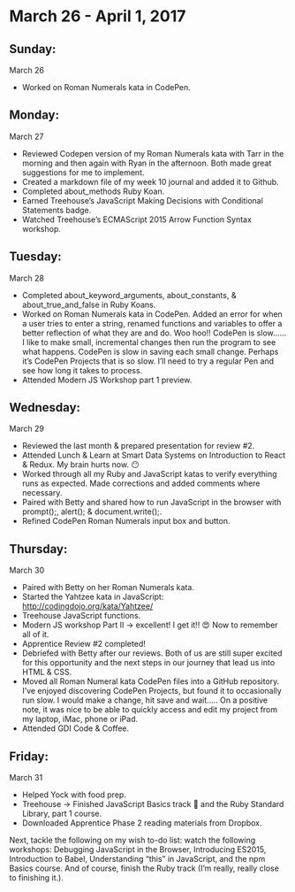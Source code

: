 March 26 - April 1, 2017
========================

Sunday:
-------
March 26
* Worked on Roman Numerals kata in CodePen.

Monday:
-------
March 27
* Reviewed Codepen version of my Roman Numerals kata with Tarr in the morning and then again with Ryan in the afternoon. Both made great suggestions for me to implement.
* Created a markdown file of my week 10 journal and added it to Github.
* Completed about_methods Ruby Koan.
* Earned Treehouse’s JavaScript Making Decisions with Conditional Statements badge.
* Watched Treehouse’s ECMAScript 2015 Arrow Function Syntax workshop.

Tuesday:
--------
March 28
* Completed about_keyword_arguments, about_constants, & about_true_and_false  in Ruby Koans.
* Worked on Roman Numerals kata in CodePen. Added an error for when a user tries to enter a string, renamed functions and variables to offer a better reflection of what they are and do. Woo hoo!! CodePen is slow…… I like to make small, incremental changes then run the program to see what happens. CodePen is slow in saving each small change. Perhaps it’s CodePen Projects that is so slow. I’ll need to try a regular Pen and see how long it takes to process.
* Attended Modern JS Workshop part 1 preview.

Wednesday:
----------
March 29
* Reviewed the last month & prepared presentation for review \#2.
* Attended Lunch & Learn at Smart Data Systems on Introduction to React & Redux. My brain hurts now. 😶
* Worked through all my Ruby and JavaScript katas to verify everything runs as expected. Made corrections and added comments where necessary.
* Paired with Betty and shared how to run JavaScript in the browser with prompt();, alert(); & document.write();.
* Refined CodePen Roman Numerals input box and button.


Thursday:
---------
March 30
* Paired with Betty on her Roman Numerals kata.
* Started the Yahtzee kata in JavaScript: http://codingdojo.org/kata/Yahtzee/
* Treehouse JavaScript functions.
* Modern JS workshop Part II → excellent! I get it!! 😍 Now to remember all of it.
* Apprentice Review \#2 completed!
* Debriefed with Betty after our reviews. Both of us are still super excited for this opportunity and the next steps in our journey that lead us into HTML & CSS.
* Moved all Roman Numeral kata CodePen files into a GitHub repository. I’ve enjoyed discovering CodePen Projects, but found it to occasionally run slow. I would make a change, hit save and wait….. On a positive note, it was nice to be able to quickly access and edit my project from my laptop, iMac, phone or iPad.  
* Attended GDI Code & Coffee.

Friday:
-------
March 31
* Helped Yock with food prep.
* Treehouse → Finished JavaScript Basics track 🎉 and the Ruby Standard Library, part 1 course.
* Downloaded Apprentice Phase 2 reading materials from Dropbox.

Next, tackle the following on my wish to-do list: watch the following workshops: Debugging JavaScript in the Browser, Introducing ES2015, Introduction to Babel, Understanding “this” in JavaScript,  and the npm Basics course. And of course, finish the Ruby track (I’m really, really close to finishing it.).
